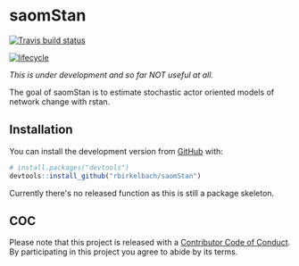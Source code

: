 # saomStan
  [![Travis build status](https://travis-ci.org/rbirkelbach/saomStan.svg?branch=master)](https://travis-ci.org/rbirkelbach/saomStan)

  [![lifecycle](https://img.shields.io/badge/lifecycle-experimental-orange.svg)](https://www.tidyverse.org/lifecycle/#experimental)

*This is under development and so far NOT useful at all.*

The goal of saomStan is to estimate stochastic actor oriented models of network change with rstan.

## Installation

You can install the development version from [GitHub](https://github.com/) with:

``` r
# install.packages("devtools")
devtools::install_github("rbirkelbach/saomStan")
```

Currently there's no released function as this is still a package skeleton.

## COC
Please note that this project is released with a [Contributor Code of Conduct](CODE_OF_CONDUCT.md).
By participating in this project you agree to abide by its terms.
